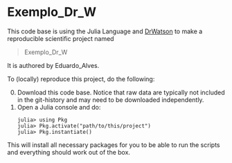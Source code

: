 # Exemplo_Dr_W

This code base is using the Julia Language and [DrWatson](https://juliadynamics.github.io/DrWatson.jl/stable/)
to make a reproducible scientific project named
> Exemplo_Dr_W

It is authored by Eduardo_Alves.

To (locally) reproduce this project, do the following:

0. Download this code base. Notice that raw data are typically not included in the
   git-history and may need to be downloaded independently.
1. Open a Julia console and do:
   ```
   julia> using Pkg
   julia> Pkg.activate("path/to/this/project")
   julia> Pkg.instantiate()
   ```

This will install all necessary packages for you to be able to run the scripts and
everything should work out of the box.

